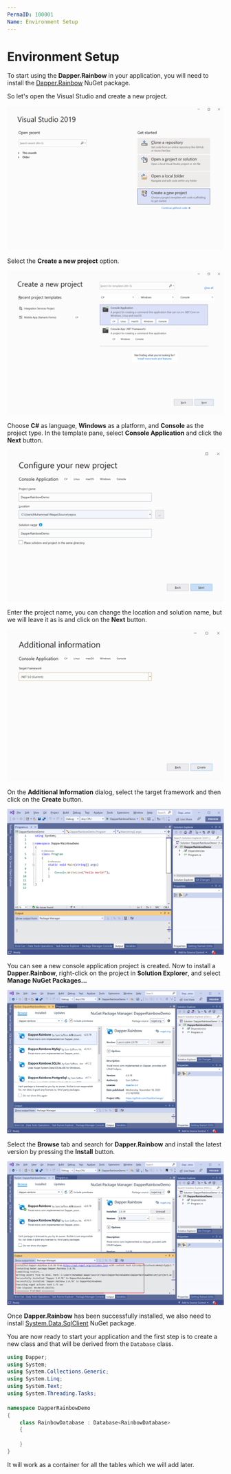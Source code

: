 ```yaml
---
PermaID: 100001
Name: Environment Setup
---
```


# Environment Setup

To start using the **Dapper.Rainbow** in your application, you will need to install the [Dapper.Rainbow](https://www.nuget.org/packages/Dapper.Rainbow) NuGet package.

So let's open the Visual Studio and create a new project.

<img src="images/setup-1.png" alt="Create a new project">

Select the **Create a new project** option.

<img src="images/setup-2.png" alt="Select Console Application template">

Choose **C#** as language, **Windows** as a platform, and **Console** as the project type. In the template pane, select **Console Application** and click the **Next** button.

<img src="images/setup-3.png" alt="Configure your new project">

Enter the project name, you can change the location and solution name, but we will leave it as is and click on the **Next** button.  

<img src="images/setup-4.png" alt="Additional Information">

On the **Additional Information** dialog, select the target framework and then click on the **Create** button.  

<img src="images/setup-5.png" alt="Console Application created">

You can see a new console application project is created. Now to install a **Dapper.Rainbow**, right-click on the project in **Solution Explorer**, and select **Manage NuGet Packages...**

<img src="images/setup-6.png" alt="Install Dapper">

Select the **Browse** tab and search for **Dapper.Rainbow** and install the latest version by pressing the **Install** button. 

<img src="images/setup-7.png" alt="Dapper installed successfully">

Once **Dapper.Rainbow** has been successfully installed, we also need to install [System.Data.SqlClient](https://www.nuget.org/packages/System.Data.SqlClient) NuGet package.

You are now ready to start your application and the first step is to create a new class and that will be derived from the `Database` class. 

```csharp
using Dapper;
using System;
using System.Collections.Generic;
using System.Linq;
using System.Text;
using System.Threading.Tasks;

namespace DapperRainbowDemo
{
    class RainbowDatabase : Database<RainbowDatabase>
    {

    }
}

```
It will work as a container for all the tables which we will add later.
